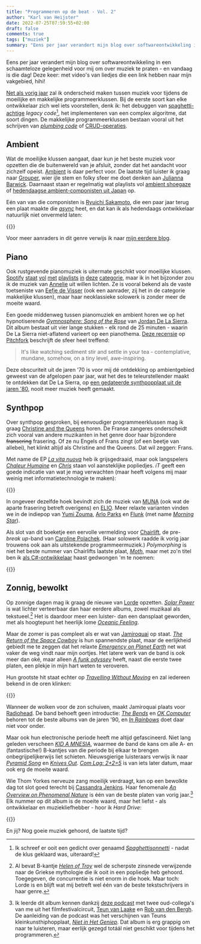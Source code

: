 ```yaml
---
title: "Programmeren op de beat - Vol. 2"
author: "Karl van Heijster"
date: 2022-07-25T07:59:55+02:00
draft: false
comments: true
tags: ["muziek"]
summary: "Eens per jaar verandert mijn blog over softwareontwikkeling in een schaamteloze gelegenheid voor mij om over muziek te praten - en vandaag is die dag! Deze keer: met video's van liedjes die een link hebben naar mijn vakgebied, hihi!"
---
```


Eens per jaar verandert mijn blog over softwareontwikkeling in een schaamteloze gelegenheid voor mij om over muziek te praten - en vandaag is die dag! Deze keer: met video's van liedjes die een link hebben naar mijn vakgebied, hihi!


[Net als vorig jaar](/blog/21/07/programmeren-op-de-beat/) zal ik onderscheid maken tussen muziek voor tijdens de moeilijke en makkelijke programmeerklussen. Bij de eerste soort kan elke ontwikkelaar zich wel iets voorstellen, denk ik: het debuggen van [spaghetti-achtige](https://en.wikipedia.org/wiki/Spaghetti_code) *legacy code*[^1], het implementeren van een complex algoritme, dat soort dingen. De makkelijke programmeerklussen bestaan vooral uit het schrijven van [*plumbing code*](https://www.karllhughes.com/posts/plumbing) of [CRUD-operaties](https://en.wikipedia.org/wiki/Create,_read,_update_and_delete). 


## Ambient


Wat de moeilijke klussen aangaat, daar kun je het beste muziek voor opzetten die de buitenwereld van je afsluit, zonder dat het aandacht voor zichzelf opeist. [Ambient](https://en.wikipedia.org/wiki/Ambient_music) is daar perfect voor. De laatste tijd luister ik graag naar [Grouper](https://open.spotify.com/artist/31uyAcnY0kjjKKIQZMKX4i?si=mjsh0wo9TuWJBpUfRhEmzw), wier ijle stem en folky sfeer me doet denken aan [Julianna Barwick](https://open.spotify.com/artist/0HWfFWL4vVrbaBQqxVCwCi?si=mYYJl0qhTJuk7mnI_Eho4g). Daarnaast staan er regelmatig wat playlists vol [ambient shoegaze](https://open.spotify.com/playlist/37i9dQZF1DWYIlyW5yvFjI?si=3a44680bb2c148fe) of [hedendaagse ambient-componisten uit Japan](https://open.spotify.com/playlist/37i9dQZF1DX5pzlFKAwpZ5?si=5d4709f5ad614343) op. 


Eén van van die componisten is [Ryuichi Sakamoto](https://open.spotify.com/artist/1tcgfoMTT1szjUeaikxRjA?si=0VYh7FyLT6WL73ClEKW62g), die een paar jaar terug een plaat maakte die [*async*](https://open.spotify.com/album/55BwNuGPkSSKOCBkTSCQWA?si=ma1SiclmRnKFJAcAJEIoyw) heet, en dat kan ik als hedendaags ontwikkelaar natuurlijk niet onvermeld laten:


{{<youtube id="FpR3VJwYHZY" title="Ryuichi Sakamoto - Life, Life (from async)" >}}
<br/>


Voor meer aanraders in dit genre verwijs ik naar [mijn eerdere blog](/blog/21/07/programmeren-op-de-beat/).


## Piano


Ook rustgevende pianomuziek is uitermate geschikt voor moeilijke klussen. [Spotify](https://open.spotify.com/playlist/37i9dQZF1DX4sWSpwq3LiO?si=42fcc22dfaf94729) [staat](https://open.spotify.com/playlist/37i9dQZF1DWURCUKHUKWCX?si=14cb2103b63546ac) [vol](https://open.spotify.com/playlist/7xhcF9ddiyF8Skbd1tenro?si=2ece5efd16344bce) [met](https://open.spotify.com/playlist/37i9dQZF1DX1s9knjP51Oa?si=3dc487440cfa42ff) [playlists](https://open.spotify.com/playlist/37i9dQZF1DX9etR9S28cIo?si=e99663a4d36d4e9a) [in](https://open.spotify.com/playlist/37i9dQZF1DX7K31D69s4M1?si=fb9a5f0911dc4868) [deze](https://open.spotify.com/playlist/37i9dQZF1DWTC99MCpbjP8?si=342907c120b74c4b) [categorie](https://open.spotify.com/playlist/37i9dQZF1DX03b46zi3S82?si=74670fd8fb6243e6), maar ik in het bijzonder zou ik de muziek van [Annelie](https://open.spotify.com/artist/0Rm9NmU9uyvf7tfVt4YNKC?si=LYdVuLe2RQKIDSsAwkvBLA) uit willen lichten. Ze is vooral bekend als de vaste toetseniste van [Eefje de Visser](https://open.spotify.com/artist/33KABng8GO42ojFJVcABxQ?si=DlhZNb-5S4mLXFPj5En_Kw) (ook een aanrader, zij het in de categorie makkelijke klussen), maar haar neoklassieke solowerk is zonder meer de moeite waard.


Een goede middenweg tussen pianomuziek en ambient horen we op het hypnotiserende [*Gymnosphere: Song of the Rose*](https://open.spotify.com/album/20sKBptJV69qrBXUEQVlzp?si=eQI8LXIEQl6wjy6g3FFaRA) van [Jordan De La Sierra](https://open.spotify.com/artist/0C31G6WRrM2kEf5q8Yn2Pf?si=1HecrlkiTay4aT7zgUFypg). Dit album bestaat uit vier lange stukken - elk rond de 25 minuten - waarin De La Sierra niet-aflatend varieert op een pianothema. [Deze recensie](https://pitchfork.com/reviews/albums/19994-gymnosphere-song-of-the-rose/) op [Pitchfork](https://pitchfork.com/) beschrijft de sfeer heel treffend:


> It's like watching sediment stir and settle in your tea - contemplative, mundane, somehow, on a tiny level, awe-inspiring.


Deze obscuriteit uit de jaren '70 is voor mij dé ontdekking op ambientgebied geweest van de afgelopen paar jaar, wat het des te teleurstellender maakt te ontdekken dat De La Sierra, op [een gedateerde synthpopplaat uit de jaren '80](https://open.spotify.com/album/2UcClgvv6SIBUelzwSX6du?si=35CTdIPCQnCAk5CV6nYNXA), nooit meer muziek heeft gemaakt.


## Synthpop


Over synthpop gesproken, bij eenvoudiger programmeerklussen mag ik graag [Christine and the Queens](https://open.spotify.com/artist/04vj3iPUiVh5melWr0w3xT?si=rXb60VJnQsqqJVF-TFWkHQ) horen. De Franse zangeres onderscheidt zich vooral van andere muzikanten in het genre door haar bijzondere ~~fransering~~ frasering. Of ze nu Engels of Frans zingt (of een beetje van allebei), het klinkt altijd als Christine and the Queens. Dat wil zeggen: Frans.


Met name de EP [*La vita nuova*](https://open.spotify.com/album/0iyzHNJTyl7G9vNwp3B8iQ?si=7LoSQc31Stm56v6WfLQqYA) heb ik grijsgedraaid, maar ook langspelers [*Chaleur Humaine*](https://open.spotify.com/album/3jc4mNSSIjakdzeD63qpQt?si=zlNGHCdjT227--FQ_Gj-Pg) en [*Chris*](https://open.spotify.com/album/08LcAgUEeFV4tM3WPPpbYh?si=t6VhgcfjRK6LTT6WYz9cSw) staan vol aansteklijke popliedjes. *iT* geeft een goede indicatie van wat je mag verwachten (maar heeft volgens mij maar weinig met informatietechnologie te maken):


{{<youtube id="i9XeN3MSbyk" title="Christine and the Queens - iT (Audio Officiel)" >}}
<br/>


In ongeveer dezelfde hoek bevindt zich de muziek van [MUNA](https://open.spotify.com/artist/6xdRb2GypJ7DqnWAI2mHGn?si=xpmy5K1fTUOfIY1mdwzUUg) (ook wat de aparte frasering betreft overigens) en [ELIO](https://open.spotify.com/artist/6xgvgzXNv3ymcITXTrxRaA?si=PMPnIxwURUKZiuIZWpinAA). Meer relaxte varianten vinden we in de indiepop van [Yumi Zouma](https://open.spotify.com/artist/4tPyCwWrsvZ8OKYl7QRavL?si=ToU9yD_YRquqZ-ou1az4kw), [Arlo Parks](https://open.spotify.com/artist/4kIwETcbpuFgRukE8o7Opx?si=JaRDT-eiSnujI_ObnuKbPw) en [Flunk](https://open.spotify.com/artist/1Tz1kM5vFyBpzD22fHW609?si=7_pRcPkbROOEq8hqNQgr2g) (met name [*Morning Star*](https://open.spotify.com/album/5CcQRGb2CV6AofHROdyvHg?si=LZqDZzvvSgCl_MfeRRPlag)).


Als slot van dit boeketje een eervolle vermelding voor [Chairlift](https://open.spotify.com/artist/7hAolICGSgXJuM6DUpK5rp?si=ou5FtyNjSL-WzfiqDHnc1A), de pre-*break up*-band van [Caroline Polachek](https://open.spotify.com/artist/4Ge8xMJNwt6EEXOzVXju9a?si=bSWro4AVRgiZ7WQl5dwIhw). (Haar solowerk raadde ik vorig jaar trouwens ook aan als uitstekende programmeermuziek.) *Polymorphing* is niet het beste nummer van Chairlifts laatste plaat, [*Moth*](https://open.spotify.com/album/4j7QJ7DKZ0cBsNuD7GmJFx?si=shdmAz5MSFaFTgix55B4nQ), maar met zo'n titel ben ik [als C#-ontwikkelaar](https://docs.microsoft.com/en-us/dotnet/csharp/fundamentals/object-oriented/polymorphism) haast gedwongen 'm te noemen:


{{<youtube id="D1cYnXYiQvc" title="Chairlift - Polymorphing (Video)" >}}
<br/>


## Zonnig, bewolkt


Op zonnige dagen mag ik graag de nieuwe van [Lorde](https://open.spotify.com/artist/163tK9Wjr9P9DmM0AVK7lm?si=7XDWEP9BQTeidfkUAtgB7g) opzetten. [*Solar Power*](https://open.spotify.com/album/3lK2JRwfIOn2NaYtgEGTmZ?si=i_QKqEhMQvudxk-MjV56-g) is wat lichter verteerbaar dan haar eerdere albums, zowel muzikaal als tekstueel.[^2] Het is daardoor meer een luister- dan een dansplaat geworden, met als hoogtepunt het heerlijk lome [*Oceanic Feeling*](https://www.youtube.com/watch?v=QkOXRUW2jsE).


Maar de zomer is pas compleet als er wat van [Jamiroquai](https://open.spotify.com/artist/6J7biCazzYhU3gM9j1wfid?si=fDFNrWcHS6GcduTz8e-yZQ) op staat. [*The Return of the Space Cowboy*](https://open.spotify.com/album/3emhnEQ76nUUehouSvnGxk?si=wJus2dOfQteGjRajkh1tyw) is hun spannendste plaat, maar de eerlijkheid gebiedt me te zeggen dat het relaxte [*Emergency on Planet Earth*](https://open.spotify.com/album/0SeTonJJPjy57LqiCDmeEM?si=lx1JsV7cRaKOmraKQ7r-tw) net wat vaker de weg vindt naar mijn oortjes. Het latere werk van de band is ook meer dan oké, maar alleen [*A funk odyssey*](https://open.spotify.com/album/6cLYs4e403jQk6PJ8PG9rs?si=YCgby9jsQ96fLfbc_H-2hA) heeft, naast die eerste twee platen, een plekje in mijn hart weten te veroveren.


Hun grootste hit staat echter op [*Travelling Without Moving*](https://open.spotify.com/album/4yrrPNjd9RcqnuDnoEhlER?si=VMo1vWNUT96rZwgTiv3B1A) en zal iedereen bekend in de oren klinken:


{{<youtube id="4JkIs37a2JE" title="Jamiroquai - Virtual Insanity (Official Video)" >}}
<br/>


Wanneer de wolken voor de zon schuiven, maakt Jamiroquai plaats voor [Radiohead](https://open.spotify.com/artist/4Z8W4fKeB5YxbusRsdQVPb?si=Yszxw2qaSzebRJWM4Jxtlg). De band behoeft geen introductie: [*The Bends*](https://open.spotify.com/album/35UJLpClj5EDrhpNIi4DFg?si=zirNCQDYTU2XVxhkEY7arg) en [*OK Computer*](https://open.spotify.com/album/6dVIqQ8qmQ5GBnJ9shOYGE?si=0PPAp1HhTSSyNV2g0XQLJQ) behoren tot de beste albums van de jaren '90, en [*In Rainbows*](https://open.spotify.com/album/5vkqYmiPBYLaalcmjujWxK?si=ormdaiKuQ3ebvn0uQYNA7g) doet daar niet voor onder. 


Maar ook hun electronische periode heeft me altijd gefascineerd. Niet lang geleden verscheen [*KID A MNESIA*](https://open.spotify.com/album/6ofEQubaL265rIW6WnCU8y?si=aJcs8PGeSWushi_OMdnR0Q), waarmee de band de kans om alle A- en (fantastische!) B-kantjes van die periode bij elkaar te brengen onbegrijpelijkerwijs liet schieten. Nieuwsgierige luisteraars verwijs ik naar [*Pyramid Song*](https://open.spotify.com/album/6aYOvzWaJHy63Oxn0dA7PX?si=tv41Dfd7RwSWoelihH5cqQ) en [*Knives Out*](https://open.spotify.com/album/0UdwSRhHBXNG0EGulH41ls?si=cg-zzUBbSv2jAkt40ilw1w). [*Com Lag: 2+2=5*](https://open.spotify.com/album/5FI5652iVfs27I7zueBt6l?si=nDPtGuldSSSnAUXdc7Nj1Q) is van iets later datum, maar ook erg de moeite waard.


Wie Thom Yorkes nerveuze zang moeilijk verdraagt, kan op een bewolkte dag tot slot goed terecht bij [Cassandra Jenkins](https://open.spotify.com/artist/1WVGbBnzZ5WLZ2PfesIHik?si=ayH9bfwoQTeLyNH2_Fuosw). Haar fenomenale [*An Overview on Phenomenal Nature*](https://open.spotify.com/album/0QURjDbfsPsDa5R4sgkjV9?si=JKBamwnPTz2g4rxY3Cbe_g) is één van de beste platen van vorig jaar.[^3] Elk nummer op dit album is de moeite waard, maar het liefst - als ontwikkelaar en muziekliefhebber - hoor ik *Hard Drive*:


{{<youtube id="eW8XoovSlsM" title="Hard Drive" >}}
<br/>


En jij? Nog goeie muziek gehoord, de laatste tijd?


[^1]: Ik schreef er ooit een gedicht over genaamd [*Spaghettisonnetti*](/blog/22/01/twee-sonnetten-over-software-ontwikkelen/) - nadat de klus geklaard was, uiteraard!


[^2]: Al bevat B-kantje [*Helen of Troy*](https://open.spotify.com/track/5luI0qmsWNYRRTJCWn8rcb?si=aa71e64e23004040) wel de scherpste zinsnede verwijzende naar de Griekse mythologie die ik ooit in een popliedje heb gehoord. Toegegeven, de concurrentie is niet enorm in die hoek. Maar toch: Lorde is en blijft wat mij betreft wel één van de beste tekstschrijvers in haar genre.


[^3]: Ik leerde dit album kennen dankzij [deze podcast](https://www.mixcloud.com/opensourceradio/storytelling-in-muziek-w-teun-van-laake-rob-van-den-bergh-10-12-2021/) met twee oud-collega's van me uit het filmfestivalcircuit, [Teun van Laake](https://www.teunvanlaake.nl/) en [Rob van den Bergh](https://www.linkedin.com/in/rob-van-den-bergh-5428b2a1). De aanleiding van de podcast was het verschijnen van Teuns kleinkunsthiphopplaat, [*Niet in Het Geniep*](https://open.spotify.com/album/4fgsoLYAQr479wdA94q4iY?si=gfdEBKgjTj2vGCcAHiUShg). Dat album is erg grappig om naar te luisteren, maar eerlijk gezegd totáál niet geschikt voor tijdens het programmeren.
